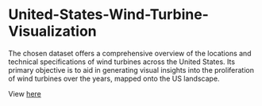 # United-States-Wind-Turbine-Visualization
The chosen dataset offers a comprehensive overview of the locations and technical  specifications of wind turbines across the United States. Its primary objective is to aid in  generating visual insights into the proliferation of wind turbines over the years, mapped  onto the US landscape.

View [here](https://kalpit-vadnerkar.github.io/United-States-Wind-Turbine-Visualization/)
